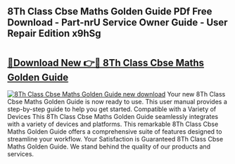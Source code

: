 ## 8Th Class Cbse Maths Golden Guide PDf Free Download - Part-nrU Service Owner Guide - User Repair Edition x9hSg

# <h2><a href="http://bc53003.oget.top/?id=8Th+Class+Cbse+Maths+Golden+Guide">🔗Download New 👉🔴 8Th Class Cbse Maths Golden Guide</a></h2>

[![8Th Class Cbse Maths Golden Guide new download](https://i.imgur.com/5g1atiW.png)](http://bc53003.oget.top/?id=8Th+Class+Cbse+Maths+Golden+Guide)
Your new 8Th Class Cbse Maths Golden Guide is now ready to use. This user manual provides a step-by-step guide to help you get started. Compatible with a Variety of Devices This 8Th Class Cbse Maths Golden Guide seamlessly integrates with a variety of devices and platforms. This remarkable 8Th Class Cbse Maths Golden Guide offers a comprehensive suite of features designed to streamline your workflow. Your Satisfaction is Guaranteed 8Th Class Cbse Maths Golden Guide. We stand behind the quality of our products and services.
